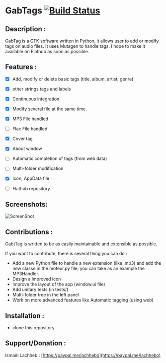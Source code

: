 # GabTags [![Build Status](https://travis-ci.com/lachhebo/GabTag.svg?branch=master)](https://travis-ci.com/lachhebo/GabTag) 


## Description :

GabTag is a GTK software written in Python, it allows user to add or modify tags on audio files.
It uses Mutagen to handle tags. I hope to make it available on Flathub as soon as possible.

## Features :

- [x] Add, modify or delete basic tags (title, album, artist, genre)
- [x] other strings tags and labels
- [x] Continuous integration
- [x] Modify several file at the same time.
- [x] MP3  File handled
- [ ] Flac File handled
- [x] Cover tag
- [x] About window
- [ ] Automatic completion of tags (from web data)
- [ ] Multi-folder modification
- [x] Icon, AppData file
- [ ] Flathub repository 



## Screenshots:

![ScreenShot](https://raw.githubusercontent.com/lachhebo/GabTags/screenshots/Image3.png)


## Contributions :

GabtTag is written to be as easily maintainable and extensible as possible.

If you want to contribute, there is several thing you can do :

- Add a new Python file to handle a new extension (like .mp3) and add the new classe in the moteur.py file; you can take as an example the MP3Handler.
- Design a improved icon 
- Improve the layout of the app (window.ui file)
- Add unitary tests (in tests/)
- Multi-folder tree in the left panel 
- Work on more advanced features like Automatic tagging (using web)


## Installation :

- clone this repository

## Support/Donation :

Ismaël Lachheb :  [https://paypal.me/lachhebo](https://paypal.me/lachhebo)

